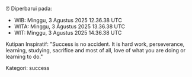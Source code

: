 ⏰ Diperbarui pada:
- WIB: Minggu, 3 Agustus 2025 12.36.38 UTC
- WITA: Minggu, 3 Agustus 2025 13.36.38 UTC
- WIT: Minggu, 3 Agustus 2025 14.36.38 UTC

Kutipan Inspiratif:
"Success is no accident. It is hard work, perseverance, learning, studying, sacrifice and most of all, love of what you are doing or learning to do."


Kategori: success

